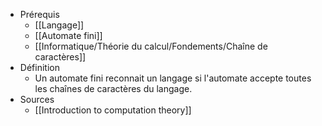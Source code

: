 - Prérequis
	- [[Langage]]
	- [[Automate fini]]
	- [[Informatique/Théorie du calcul/Fondements/Chaîne de caractères]]
- Définition
	-	Un automate fini reconnait un langage si l'automate accepte toutes les chaînes de caractères du langage.
- Sources
	- [[Introduction to computation theory]]
